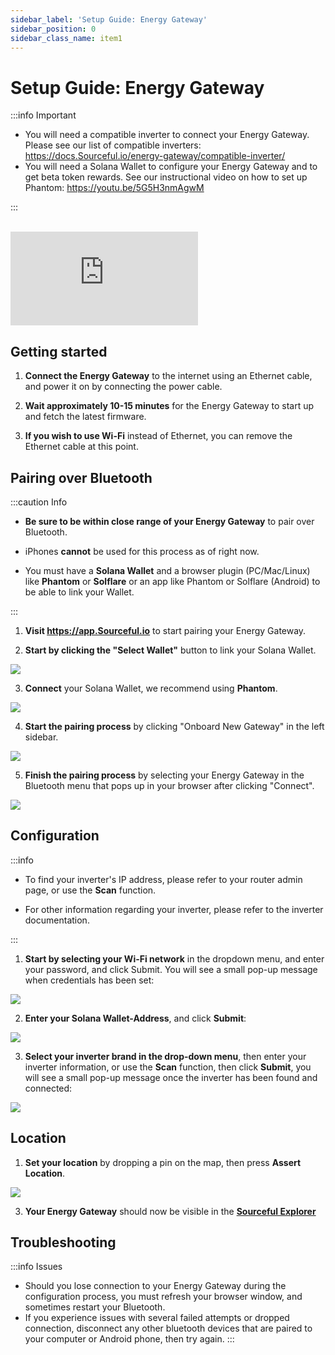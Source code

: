 ```yaml
---
sidebar_label: 'Setup Guide: Energy Gateway'
sidebar_position: 0
sidebar_class_name: item1
---
```


# Setup Guide: Energy Gateway

:::info Important

- You will need a compatible inverter to connect your Energy Gateway. Please see our list of compatible inverters: https://docs.Sourceful.io/energy-gateway/compatible-inverter/
- You will need a Solana Wallet to configure your Energy Gateway and to get beta token rewards. See our instructional video on how to set up Phantom: https://youtu.be/5G5H3nmAgwM

:::

<br/>

<div class="configure-video">
    <iframe src="https://www.youtube.com/embed/3U-8tfRBY6g?si=_G290Uaygq71aTv1" title="YouTube video player" frameborder="0" allow="accelerometer; autoplay; clipboard-write; encrypted-media; gyroscope; picture-in-picture; web-share" referrerpolicy="strict-origin-when-cross-origin" allowfullscreen></iframe>
</div>


## Getting started

1. **Connect the Energy Gateway** to the internet using an Ethernet cable, and power it on by connecting the power cable.

2. **Wait approximately 10-15 minutes** for the Energy Gateway to start up and fetch the latest firmware. 

3. **If you wish to use Wi-Fi** instead of Ethernet, you can remove the Ethernet cable at this point.

## Pairing over Bluetooth

:::caution Info 

- **Be sure to be within close range of your Energy Gateway** to pair over Bluetooth.

- iPhones **cannot** be used for this process as of right now.

- You must have a **Solana Wallet** and a browser plugin (PC/Mac/Linux) like **Phantom** or **Solflare** or an app like Phantom or Solflare (Android) to be able to link your Wallet.

:::

1. **Visit https://app.Sourceful.io** to start pairing your Energy Gateway.


2. **Start by clicking the "Select Wallet"** button to link your Solana Wallet.

![](../static/img/guide/step1.png)

3. **Connect** your Solana Wallet, we recommend using **Phantom**.

![](../static/img/guide/step2.png)

4. **Start the pairing process** by clicking "Onboard New Gateway" in the left sidebar.

![](../static/img/guide/step3.png)

5. **Finish the pairing process** by selecting your Energy Gateway in the Bluetooth menu that pops up in your browser after clicking "Connect".

![](../static/img/guide/step4.png)


## Configuration


:::info

- To find your inverter's IP address, please refer to your router admin page, or use the **Scan** function.

- For other information regarding your inverter, please refer to the inverter documentation.

:::

1. **Start by selecting your Wi-Fi network** in the dropdown menu, and enter your password, and click Submit. You will see a small pop-up message when credentials has been set:

![](../static/img/guide/step5.png)


2. **Enter your Solana Wallet-Address**, and click **Submit**: 

![](../static/img/guide/step6.png)

3. **Select your inverter brand in the drop-down menu**, then enter your inverter information, or use the **Scan** function, then click **Submit**, you will see a small pop-up message once the inverter has been found and connected:

![](../static/img/guide/step8.png)

## Location

1. **Set your location** by dropping a pin on the map, then press **Assert Location**.

![](../static/img/guide/step9.png)

3. **Your Energy Gateway** should now be visible in the [**Sourceful Explorer**](https://explorer.srcful.io)

## Troubleshooting

:::info Issues
- Should you lose connection to your Energy Gateway during the configuration process, you must refresh your browser window, and sometimes restart your Bluetooth.
- If you experience issues with several failed attempts or dropped connection, disconnect any other bluetooth devices that are paired to your computer or Android phone, then try again.
:::
